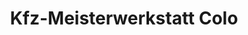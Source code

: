 ---
title: "Kfz-Meisterwerkstatt Colo"
url: /lippetal/kfz-meisterwerkstatt-colo/
shop: Autowerkstatt
---